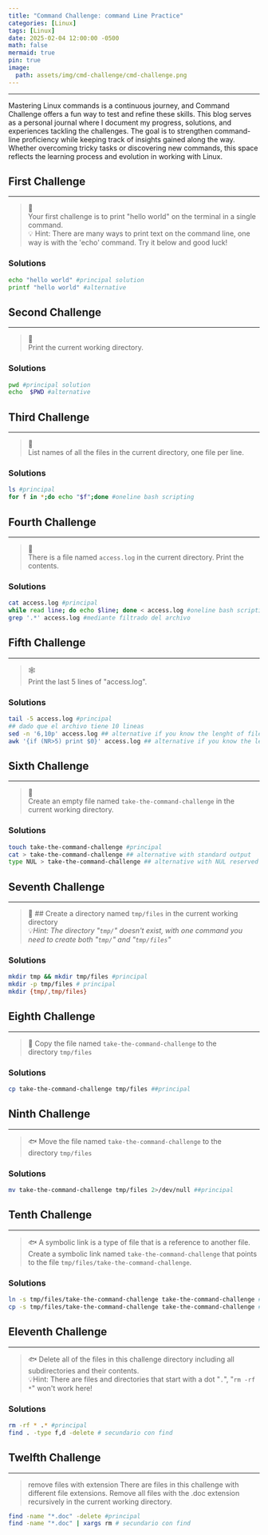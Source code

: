 ```yaml
---
title: "Command Challenge: command Line Practice"
categories: [Linux]
tags: [Linux]
date: 2025-02-04 12:00:00 -0500
math: false
mermaid: true
pin: true
image:
  path: assets/img/cmd-challenge/cmd-challenge.png
---
```

---

Mastering Linux commands is a continuous journey, and Command Challenge offers a fun way to test and refine these skills. This blog serves as a personal journal where I document my progress, solutions, and experiences tackling the challenges. The goal is to strengthen command-line proficiency while keeping track of insights gained along the way. Whether overcoming tricky tasks or discovering new commands, this space reflects the learning process and evolution in working with Linux.

## First Challenge

---

> 🐌  
> Your first challenge is to print "hello world" on the terminal in a single command.  
> 💡 Hint: There are many ways to print text on the command line, one way is with the 'echo' command. Try it below and good luck!

### Solutions

```bash
echo "hello world" #principal solution
printf "hello world" #alternative
```

## Second Challenge

---

> 🦋  
> Print the current working directory.

### Solutions

```bash
pwd #principal solution
echo  $PWD #alternative
```

## Third Challenge

---

> 🐛  
> List names of all the files in the current directory, one file per line.

### Solutions

```bash
ls #principal
for f in *;do echo "$f";done #oneline bash scripting
```

## Fourth Challenge

---

> 🦗  
> There is a file named `access.log` in the current directory. Print the contents.

### Solutions

```bash
cat access.log #principal
while read line; do echo $line; done < access.log #oneline bash scripting
grep '.*' access.log #mediante filtrado del archivo
```

## Fifth Challenge

---

> 🕸️  
> Print the last 5 lines of "access.log".

### Solutions

```bash
tail -5 access.log #principal
## dado que el archivo tiene 10 lineas
sed -n '6,10p' access.log ## alternative if you know the lenght of file
awk '{if (NR>5) print $0}' access.log ## alternative if you know the lenght of file
```

## Sixth Challenge

---

> 🐬  
> Create an empty file named `take-the-command-challenge` in the current working directory.

### Solutions

```bash
touch take-the-command-challenge #principal
cat > take-the-command-challenge ## alternative with standard output
type NUL > take-the-command-challenge ## alternative with NUL reserved word and standar output
```

## Seventh Challenge

---

> 🐬 ## Create a directory named `tmp/files` in the current working directory  
> 💡_Hint: The directory "`tmp/`" doesn't exist, with one command you need to create both "`tmp/`" and "`tmp/files`"_

### Solutions

```bash
mkdir tmp && mkdir tmp/files #principal
mkdir -p tmp/files # principal
mkdir {tmp/,tmp/files}
```

## Eighth Challenge

---

> 🐬 Copy the file named `take-the-command-challenge` to the directory `tmp/files`

### Solutions

```bash
cp take-the-command-challenge tmp/files ##principal
```

## Ninth Challenge

---

> 🐟 Move the file named `take-the-command-challenge` to the directory `tmp/files`

### Solutions

```bash
mv take-the-command-challenge tmp/files 2>/dev/null ##principal
```

## Tenth Challenge

---

> 🐟 A symbolic link is a type of file that is a reference to another file.  
> Create a symbolic link named `take-the-command-challenge` that points to the file `tmp/files/take-the-command-challenge`.

### Solutions

```bash
ln -s tmp/files/take-the-command-challenge take-the-command-challenge ##principal
cp -s tmp/files/take-the-command-challenge take-the-command-challenge ## copia de archivo simbolica
```

## Eleventh Challenge

---

> 🐟 Delete all of the files in this challenge directory including all subdirectories and their contents.  
> 💡Hint: There are files and directories that start with a dot "`.`", "`rm -rf *`" won't work here!

### Solutions

```bash
rm -rf * .* #principal
find . -type f,d -delete # secundario con find
```

## Twelfth Challenge

---
> remove files with extension
> There are files in this challenge with different file extensions. Remove all files with the .doc extension recursively in the current working directory.

```bash
find -name "*.doc" -delete #principal
find -name "*.doc" | xargs rm # secundario con find
```
